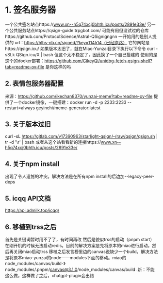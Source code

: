 # 1. 签名服务器
一个公共签名站点https://www.xn--h5q74xcj0bhth.icu/posts/2891e33e/
另一个公共服务站点https://qsign-guide.trpgbot.com/
可能有用但没试过的仓库https://github.com/ProtocolScience/Astral-QSignigngnn
一开始用的是别人提供的
url：https://hlhs-nb.cn/signed/?key=114514（已经跑路）
它的网站是https://qsign.icu/
如果版本太旧了，就在Miao-Yunzai目录下执行以下命令
curl -sSLk QSign.icu/X | bash
但这个太不稳定了，因此换了一个自己搭建的
使用的是这个的docker部署：https://github.com/CikeyQi/unidbg-fetch-qsign-shell?tab=readme-ov-file
是你这样的吗


## 2. 表情包服务器配置
来源：https://github.com/ikechan8370/yunzai-meme?tab=readme-ov-file
提供了一个docker镜像，一键搭建：docker run -d -p 2233:2233 --restart=always geyinchi/meme-generator:latest

## 3. 关于版本过旧
curl -sL https://gitlab.com/v17360963/starlight-qsign/-/raw/qsign/qsign.sh | tr -d '\r' | bash
或者从这个站看看新的连接https://www.xn--h5q74xcj0bhth.icu/posts/2891e33e/
## 4. 关于npm install
出现了令人遗憾的冲突。解决方法是在所有npm install的后边加--legacy-peer-deps

## 5. icqq API文档
https://api.admilk.top/icqq/

## 6. 移植到trss之后
首先是关键词暂时用不了了，有时间再改
然后是貌似trss的启动（pnpm start）在刚开机的时候无法启动redis。目前的解决方案是先将原本的miao进行启动，然后再关闭miao启动trss
移植之后发言榜里边的canvas说缺少一个build。解决方法是将原本miao-yunzai的node——modules下面的移动。miao的node_modules/canvas/build-》node_modules/.pnpm/canvas@3.1.0/node_modules/canvas/build .新：不能这么做，这样做了之后，chatgpt-plugin会出错